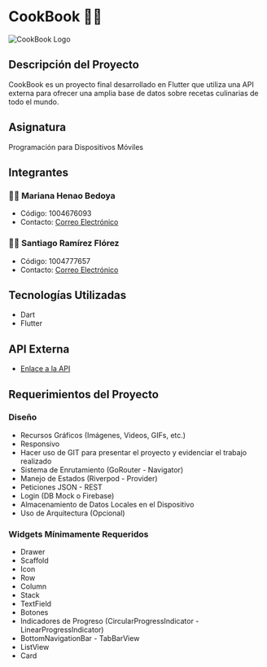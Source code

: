 # CookBook 📙🥄

![CookBook Logo](link/to/logo.png)

## Descripción del Proyecto
CookBook es un proyecto final desarrollado en Flutter que utiliza una API externa para ofrecer una amplia base de datos sobre recetas culinarias de todo el mundo.

## Asignatura
Programación para Dispositivos Móviles

## Integrantes
### 👩🏻 Mariana Henao Bedoya
- Código: 1004676093
- Contacto: [Correo Electrónico](m.henao5@utp.edu.co)

### 🧒🏻 Santiago Ramírez Flórez
- Código: 1004777657
- Contacto: [Correo Electrónico](santiago.ramirez7@utp.edu.co)

## Tecnologías Utilizadas
- Dart
- Flutter

## API Externa
- [Enlace a la API](https://www.example.com/api)

## Requerimientos del Proyecto

### Diseño
- Recursos Gráficos (Imágenes, Videos, GIFs, etc.)
- Responsivo
- Hacer uso de GIT para presentar el proyecto y evidenciar el trabajo realizado
- Sistema de Enrutamiento (GoRouter - Navigator)
- Manejo de Estados (Riverpod - Provider)
- Peticiones JSON - REST
- Login (DB Mock o Firebase)
- Almacenamiento de Datos Locales en el Dispositivo
- Uso de Arquitectura (Opcional)

### Widgets Mínimamente Requeridos
- Drawer 
- Scaffold
- Icon
- Row
- Column
- Stack
- TextField
- Botones
- Indicadores de Progreso (CircularProgressIndicator - LinearProgressIndicator)
- BottomNavigationBar - TabBarView
- ListView
- Card